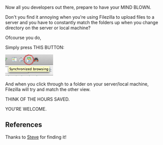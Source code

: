 Now all you developers out there, prepare to have your MIND BLOWN.

Don't you find it annoying when you're using Filezilla to upload files to a server and you have to constantly match the folders up when you change directory on the server or local machine?

Ofcourse you do,

Simply press THIS BUTTON:

![Filezilla Sync browsing](images/filezilla-sync.png)

And when you click through to a folder on your server/local machine, Filezilla will try and match the other view.

THINK OF THE HOURS SAVED.

YOU'RE WELCOME.


## References

Thanks to [Steve](http://cruxoft.com) for finding it!